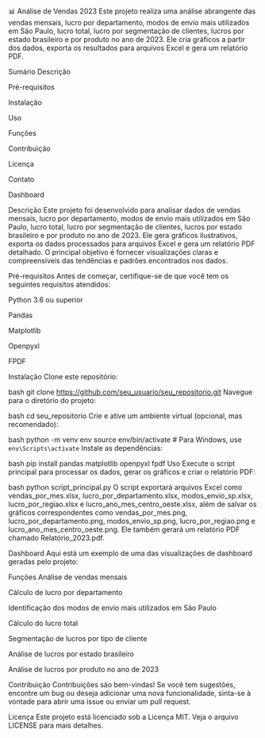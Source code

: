 📊 Análise de Vendas 2023
Este projeto realiza uma análise abrangente das vendas mensais, lucro por departamento, modos de envio mais utilizados em São Paulo, lucro total, lucro por segmentação de clientes, lucros por estado brasileiro e por produto no ano de 2023. Ele cria gráficos a partir dos dados, exporta os resultados para arquivos Excel e gera um relatório PDF.

Sumário
Descrição

Pré-requisitos

Instalação

Uso

Funções

Contribuição

Licença

Contato

Dashboard

Descrição
Este projeto foi desenvolvido para analisar dados de vendas mensais, lucro por departamento, modos de envio mais utilizados em São Paulo, lucro total, lucro por segmentação de clientes, lucros por estado brasileiro e por produto no ano de 2023. Ele gera gráficos ilustrativos, exporta os dados processados para arquivos Excel e gera um relatório PDF detalhado. O principal objetivo é fornecer visualizações claras e compreensíveis das tendências e padrões encontrados nos dados.

Pré-requisitos
Antes de começar, certifique-se de que você tem os seguintes requisitos atendidos:

Python 3.6 ou superior

Pandas

Matplotlib

Openpyxl

FPDF

Instalação
Clone este repositório:

bash
git clone https://github.com/seu_usuario/seu_repositorio.git
Navegue para o diretório do projeto:

bash
cd seu_repositorio
Crie e ative um ambiente virtual (opcional, mas recomendado):

bash
python -m venv env
source env/bin/activate  # Para Windows, use `env\Scripts\activate`
Instale as dependências:

bash
pip install pandas matplotlib openpyxl fpdf
Uso
Execute o script principal para processar os dados, gerar os gráficos e criar o relatório PDF:

bash
python script_principal.py
O script exportará arquivos Excel como vendas_por_mes.xlsx, lucro_por_departamento.xlsx, modos_envio_sp.xlsx, lucro_por_regiao.xlsx e lucro_ano_mes_centro_oeste.xlsx, além de salvar os gráficos correspondentes como vendas_por_mes.png, lucro_por_departamento.png, modos_envio_sp.png, lucro_por_regiao.png e lucro_ano_mes_centro_oeste.png. Ele também gerará um relatório PDF chamado Relatório_2023.pdf.

Dashboard
Aqui está um exemplo de uma das visualizações de dashboard geradas pelo projeto:


Funções
Análise de vendas mensais

Cálculo de lucro por departamento

Identificação dos modos de envio mais utilizados em São Paulo

Cálculo do lucro total

Segmentação de lucros por tipo de cliente

Análise de lucros por estado brasileiro

Análise de lucros por produto no ano de 2023

Contribuição
Contribuições são bem-vindas! Se você tem sugestões, encontre um bug ou deseja adicionar uma nova funcionalidade, sinta-se à vontade para abrir uma issue ou enviar um pull request.

Licença
Este projeto está licenciado sob a Licença MIT. Veja o arquivo LICENSE para mais detalhes.

